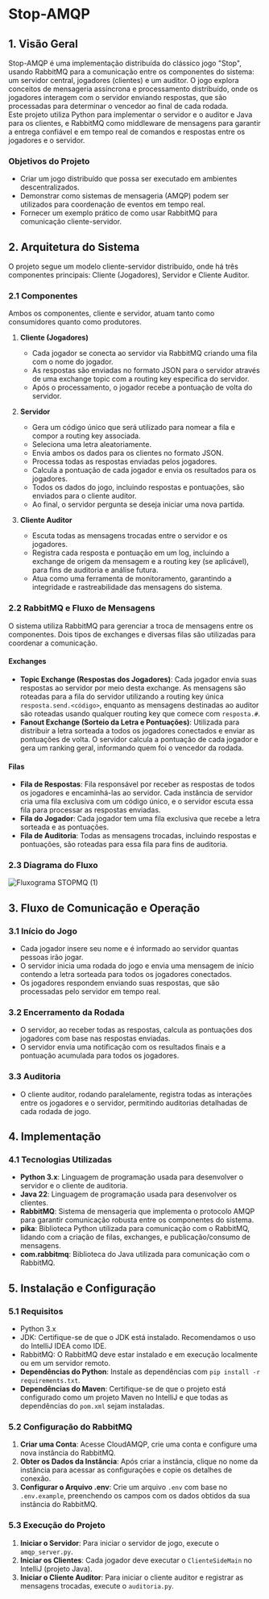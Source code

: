 # Stop-AMQP

## 1. Visão Geral
Stop-AMQP é uma implementação distribuída do clássico jogo "Stop", usando RabbitMQ para a comunicação entre os componentes do sistema: um servidor central, jogadores (clientes) e um auditor. O jogo explora conceitos de mensageria assíncrona e processamento distribuído, onde os jogadores interagem com o servidor enviando respostas, que são processadas para determinar o vencedor ao final de cada rodada.  
Este projeto utiliza Python para implementar o servidor e o auditor e Java para os clientes, e RabbitMQ como middleware de mensagens para garantir a entrega confiável e em tempo real de comandos e respostas entre os jogadores e o servidor.

### Objetivos do Projeto
- Criar um jogo distribuído que possa ser executado em ambientes descentralizados.
- Demonstrar como sistemas de mensageria (AMQP) podem ser utilizados para coordenação de eventos em tempo real.
- Fornecer um exemplo prático de como usar RabbitMQ para comunicação cliente-servidor.

## 2. Arquitetura do Sistema
O projeto segue um modelo cliente-servidor distribuído, onde há três componentes principais: Cliente (Jogadores), Servidor e Cliente Auditor.

### 2.1 Componentes
Ambos os componentes, cliente e servidor, atuam tanto como consumidores quanto como produtores.

1. **Cliente (Jogadores)**
   - Cada jogador se conecta ao servidor via RabbitMQ criando uma fila com o nome do jogador.
   - As respostas são enviadas no formato JSON para o servidor através de uma exchange topic com a routing key específica do servidor.
   - Após o processamento, o jogador recebe a pontuação de volta do servidor.

2. **Servidor**
   - Gera um código único que será utilizado para nomear a fila e compor a routing key associada.
   - Seleciona uma letra aleatoriamente.
   - Envia ambos os dados para os clientes no formato JSON.
   - Processa todas as respostas enviadas pelos jogadores.
   - Calcula a pontuação de cada jogador e envia os resultados para os jogadores.
   - Todos os dados do jogo, incluindo respostas e pontuações, são enviados para o cliente auditor.
   - Ao final, o servidor pergunta se deseja iniciar uma nova partida.

3. **Cliente Auditor**
   - Escuta todas as mensagens trocadas entre o servidor e os jogadores.
   - Registra cada resposta e pontuação em um log, incluindo a exchange de origem da mensagem e a routing key (se aplicável), para fins de auditoria e análise futura.
   - Atua como uma ferramenta de monitoramento, garantindo a integridade e rastreabilidade das mensagens do sistema.

### 2.2 RabbitMQ e Fluxo de Mensagens
O sistema utiliza RabbitMQ para gerenciar a troca de mensagens entre os componentes. Dois tipos de exchanges e diversas filas são utilizadas para coordenar a comunicação.

#### Exchanges
- **Topic Exchange (Respostas dos Jogadores)**: Cada jogador envia suas respostas ao servidor por meio desta exchange. As mensagens são roteadas para a fila do servidor utilizando a routing key única `resposta.send.<código>`, enquanto as mensagens destinadas ao auditor são roteadas usando qualquer routing key que comece com `resposta.#`.
- **Fanout Exchange (Sorteio da Letra e Pontuações)**: Utilizada para distribuir a letra sorteada a todos os jogadores conectados e enviar as pontuações de volta. O servidor calcula a pontuação de cada jogador e gera um ranking geral, informando quem foi o vencedor da rodada.

#### Filas
- **Fila de Respostas**: Fila responsável por receber as respostas de todos os jogadores e encaminhá-las ao servidor. Cada instância de servidor cria uma fila exclusiva com um código único, e o servidor escuta essa fila para processar as respostas enviadas.
- **Fila do Jogador**: Cada jogador tem uma fila exclusiva que recebe a letra sorteada e as pontuações.
- **Fila de Auditoria**: Todas as mensagens trocadas, incluindo respostas e pontuações, são roteadas para essa fila para fins de auditoria.

### 2.3 Diagrama do Fluxo
![Fluxograma STOPMQ (1)](https://github.com/user-attachments/assets/9518c4db-9857-43cc-a22a-1241ba2921a2)


## 3. Fluxo de Comunicação e Operação

### 3.1 Início do Jogo
- Cada jogador insere seu nome e é informado ao servidor quantas pessoas irão jogar.
- O servidor inicia uma rodada do jogo e envia uma mensagem de início contendo a letra sorteada para todos os jogadores conectados.
- Os jogadores respondem enviando suas respostas, que são processadas pelo servidor em tempo real.

### 3.2 Encerramento da Rodada
- O servidor, ao receber todas as respostas, calcula as pontuações dos jogadores com base nas respostas enviadas.
- O servidor envia uma notificação com os resultados finais e a pontuação acumulada para todos os jogadores.

### 3.3 Auditoria
- O cliente auditor, rodando paralelamente, registra todas as interações entre os jogadores e o servidor, permitindo auditorias detalhadas de cada rodada de jogo.

## 4. Implementação

### 4.1 Tecnologias Utilizadas
- **Python 3.x**: Linguagem de programação usada para desenvolver o servidor e o cliente de auditoria.
- **Java 22**: Linguagem de programação usada para desenvolver os clientes.
- **RabbitMQ**: Sistema de mensageria que implementa o protocolo AMQP para garantir comunicação robusta entre os componentes do sistema.
- **pika**: Biblioteca Python utilizada para comunicação com o RabbitMQ, lidando com a criação de filas, exchanges, e publicação/consumo de mensagens.
- **com.rabbitmq**: Biblioteca do Java utilizada para comunicação com o RabbitMQ.

## 5. Instalação e Configuração

### 5.1 Requisitos
- Python 3.x
- JDK: Certifique-se de que o JDK está instalado. Recomendamos o uso do IntelliJ IDEA como IDE.
- RabbitMQ: O RabbitMQ deve estar instalado e em execução localmente ou em um servidor remoto.
- **Dependências do Python**: Instale as dependências com `pip install -r requirements.txt`.
- **Dependências do Maven**: Certifique-se de que o projeto está configurado como um projeto Maven no IntelliJ e que todas as dependências do `pom.xml` sejam instaladas.

### 5.2 Configuração do RabbitMQ
1. **Criar uma Conta**: Acesse CloudAMQP, crie uma conta e configure uma nova instância do RabbitMQ.
2. **Obter os Dados da Instância**: Após criar a instância, clique no nome da instância para acessar as configurações e copie os detalhes de conexão.
3. **Configurar o Arquivo .env**: Crie um arquivo `.env` com base no `.env.example`, preenchendo os campos com os dados obtidos da sua instância do RabbitMQ.

### 5.3 Execução do Projeto
1. **Iniciar o Servidor**: Para iniciar o servidor de jogo, execute o `amqp_server.py`.
2. **Iniciar os Clientes**: Cada jogador deve executar o `ClienteSideMain` no IntelliJ (projeto Java).
3. **Iniciar o Cliente Auditor**: Para iniciar o cliente auditor e registrar as mensagens trocadas, execute o `auditoria.py`.
